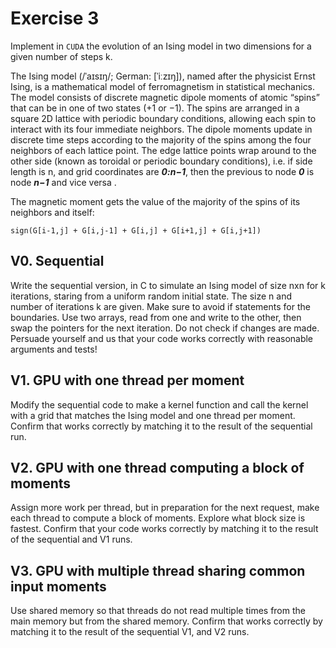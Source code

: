 
# **Exercise 3**
Implement in ```CUDA``` the evolution of an Ising model in two dimensions for a given number of steps k.

The Ising model (/ˈaɪsɪŋ/; German: [ˈiːzɪŋ]), named after the physicist Ernst Ising, is a mathematical model of ferromagnetism in statistical mechanics. The model consists of discrete magnetic dipole moments of atomic “spins” that can be in one of two states (+1 or −1). The spins are arranged in a square 2D lattice with periodic boundary conditions, allowing each spin to interact with its four immediate neighbors. The dipole moments update in discrete time steps according to the majority of the spins among the four neighbors of each lattice point. The edge lattice points wrap around to the other side (known as toroidal or periodic boundary conditions), i.e. if side length is n, and grid coordinates are ***0:n−1***, then the previous to node ***0*** is node ***n−1*** and vice versa .

The magnetic moment gets the value of the majority of the spins of its neighbors and itself:

``sign(G[i-1,j] + G[i,j-1] + G[i,j] + G[i+1,j] + G[i,j+1])``

## V0. Sequential
Write the sequential version, in C to simulate an Ising model of size nxn for k iterations, staring from a uniform random initial state. The size n and number of iterations k are given. Make sure to avoid if statements for the boundaries. Use two arrays, read from one and write to the other, then swap the pointers for the next iteration. Do not check if changes are made. Persuade yourself and us that your code works correctly with reasonable arguments and tests!

## V1. GPU with one thread per moment
Modify the sequential code to make a kernel function and call the kernel with a grid that matches the Ising model and one thread per moment. Confirm that works correctly by matching it to the result of the sequential run.

## V2. GPU with one thread computing a block of moments
Assign more work per thread, but in preparation for the next request, make each thread to compute a block of moments. Explore what block size is fastest. Confirm that your code works correctly by matching it to the result of the sequential and V1 runs.

## V3. GPU with multiple thread sharing common input moments
Use shared memory so that threads do not read multiple times from the main memory but from the shared memory. Confirm that works correctly by matching it to the result of the sequential V1, and V2 runs.

